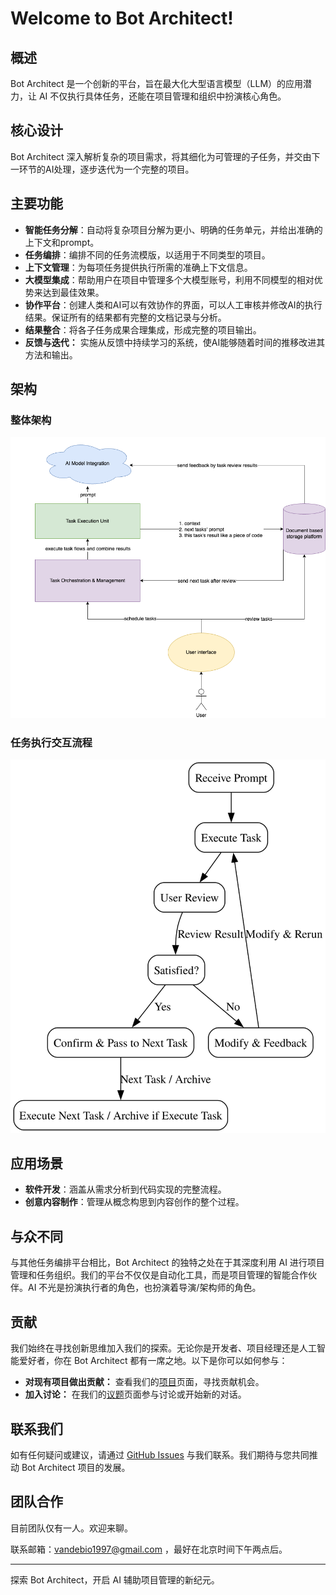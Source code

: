 # Welcome to Bot Architect!

## 概述
Bot Architect 是一个创新的平台，旨在最大化大型语言模型（LLM）的应用潜力，让 AI 不仅执行具体任务，还能在项目管理和组织中扮演核心角色。

## 核心设计
Bot Architect 深入解析复杂的项目需求，将其细化为可管理的子任务，并交由下一环节的AI处理，逐步迭代为一个完整的项目。

## 主要功能
- **智能任务分解**：自动将复杂项目分解为更小、明确的任务单元，并给出准确的上下文和prompt。
- **任务编排**：编排不同的任务流模版，以适用于不同类型的项目。
- **上下文管理**：为每项任务提供执行所需的准确上下文信息。
- **大模型集成**：帮助用户在项目中管理多个大模型账号，利用不同模型的相对优势来达到最佳效果。
- **协作平台**：创建人类和AI可以有效协作的界面，可以人工审核并修改AI的执行结果。保证所有的结果都有完整的文档记录与分析。
- **结果整合**：将各子任务成果合理集成，形成完整的项目输出。
- **反馈与迭代：** 实施从反馈中持续学习的系统，使AI能够随着时间的推移改进其方法和输出。

## 架构
### 整体架构
![整体架构](../design/OverallArchitecture.png "整体架构")
### 任务执行交互流程
![任务执行交互流程](../design/task_execution_flow_diagram.svg.svg "任务执行交互流程")

## 应用场景
- **软件开发**：涵盖从需求分析到代码实现的完整流程。
- **创意内容制作**：管理从概念构思到内容创作的整个过程。

## 与众不同
与其他任务编排平台相比，Bot Architect 的独特之处在于其深度利用 AI 进行项目管理和任务组织。我们的平台不仅仅是自动化工具，而是项目管理的智能合作伙伴。AI 不光是扮演执行者的角色，也扮演着导演/架构师的角色。

## 贡献
我们始终在寻找创新思维加入我们的探索。无论你是开发者、项目经理还是人工智能爱好者，你在 Bot Architect 都有一席之地。以下是你可以如何参与：
- **对现有项目做出贡献：** 查看我们的[项目](https://github.com/BotArchitect)页面，寻找贡献机会。
- **加入讨论：** 在我们的[议题](https://github.com/BotArchitect/issues)页面参与讨论或开始新的对话。

## 联系我们
如有任何疑问或建议，请通过 [GitHub Issues](https://github.com/BotArchitect/issues) 与我们联系。我们期待与您共同推动 Bot Architect 项目的发展。

## 团队合作
目前团队仅有一人。欢迎来聊。

联系邮箱：vandebio1997@gmail.com ，最好在北京时间下午两点后。

---

探索 Bot Architect，开启 AI 辅助项目管理的新纪元。
